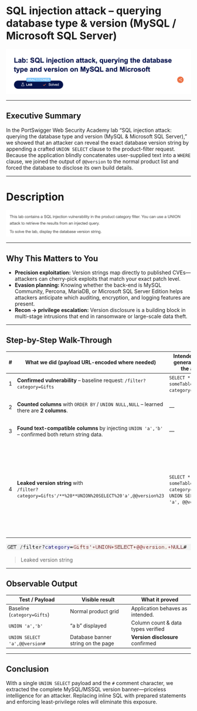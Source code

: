 # SQL injection attack – **querying database type & version (MySQL / Microsoft SQL Server)**

![Lab banner – PortSwigger Practitioner level](1.png)

---

## Executive Summary

In the PortSwigger Web Security Academy lab “SQL injection attack: querying the database type and version (MySQL & Microsoft SQL Server),” we showed that an attacker can reveal the exact database version string by appending a crafted `UNION SELECT` clause to the product-filter request.
Because the application blindly concatenates user-supplied text into a `WHERE` clause, we joined the output of `@@version` to the normal product list and forced the database to disclose its own build details.

---

# Description

![Lab banner – PortSwigger Practitioner level](2.png)

---

## Why This Matters to You

* **Precision exploitation:** Version strings map directly to published CVEs—attackers can cherry-pick exploits that match your exact patch level.
* **Evasion planning:** Knowing whether the back-end is MySQL Community, Percona, MariaDB, or Microsoft SQL Server Edition helps attackers anticipate which auditing, encryption, and logging features are present.
* **Recon → privilege escalation:** Version disclosure is a building block in multi-stage intrusions that end in ransomware or large-scale data theft.

---

## Step-by-Step Walk-Through

| # | What we did (payload URL-encoded where needed)                                                      | Intended SQL generated by the app                                             | What actually happens & why                                                                                                                                                           |
| - | --------------------------------------------------------------------------------------------------- | ----------------------------------------------------------------------------- | ------------------------------------------------------------------------------------------------------------------------------------------------------------------------------------- |
| 1 | **Confirmed vulnerability** – baseline request: `/filter?category=Gifts`                             | `SELECT * FROM someTable WHERE category='Gifts'`                               | Normal product list appears.                                                                                                                                                          |
| 2 | **Counted columns** with `ORDER BY` / `UNION NULL,NULL` – learned there are **2 columns**.          | —                                                                             | Valid `UNION` requires matching column count.                                                                                                                                         |
| 3 | **Found text-compatible columns** by injecting `UNION 'a','b'` – confirmed both return string data. | —                                                                             | Shows where arbitrary text will surface.                                                                                                                                              |
| 4 | **Leaked version string** with<br>`/filter?category=Gifts'/**%20**UNION%20SELECT%20'a',@@version%23` | `SELECT * FROM someTable WHERE category='Gifts' UNION SELECT 'a', @@version#'` | `#` starts a comment in MySQL; everything after is ignored. Page prints the full MySQL/MSSQL banner (e.g., `MySQL 8.0.36-log` or `Microsoft SQL Server 2019 ...`). Lab flags success. |

![Lab banner – PortSwigger Practitioner level](3.png)
> Leaked version string

---

## Observable Output

| Test / Payload                | Visible result                     | What it proved                     |
| ----------------------------- | ---------------------------------- | ---------------------------------- |
| Baseline (`category=Gifts`)    | Normal product grid                | Application behaves as intended.   |
| `UNION 'a','b'`               | “a  b” displayed                   | Column count & data types verified |
| `UNION SELECT 'a',@@version#` | Database banner string on the page | **Version disclosure** confirmed   |

---


## Conclusion

With a single `UNION SELECT` payload and the `#` comment character, we extracted the complete MySQL/MSSQL version banner—priceless intelligence for an attacker. Replacing inline SQL with prepared statements and enforcing least-privilege roles will eliminate this exposure.
